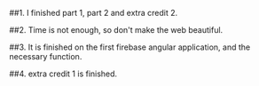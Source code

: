 ##1. I finished part 1, part 2 and extra credit 2.

##2. Time is not enough, so don't make the web beautiful.

##3. It is finished on the first firebase angular application, and the necessary function.

##4. extra credit 1 is finished.